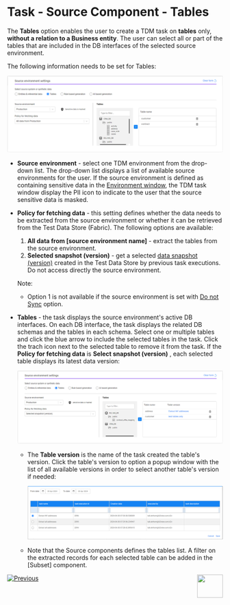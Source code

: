 # Task - Source Component - Tables

The **Tables** option enables the user to create a TDM task on **tables** only, **without a relation to a Business entity**. The user can select all or part of the tables that are included in the DB interfaces of the selected source environment.

The following information needs to be set for Tables: 

![source-tables](images/task_source_tables_only.png)

- **Source environment** - select one TDM environment from the drop-down list. The drop-down list displays a list of available source environments for the user. If the source environment is defined as containing sensitive data in the [Environment window](08_environment_window_general_information.md#mask-sensitive-data), the TDM task window display the PII icon to indicate to the user that the source sensitive data is masked. 

- **Policy for fetching data** - this setting defines whether the data needs to be extracted from the source environment or whether it can be retrieved from the Test Data Store (Fabric). The following options are available:

  1. **All data from [source environment name]** - extract the tables from the source environment. 
  2. **Selected snapshot (version)** - get a selected [data snapshot (version)](15_data_flux_task.md) created in the Test Data Store by previous task executions. Do not access directly the source environment.  

  Note:

  - Option 1 is not available if the source environment is set with [Do not Sync](08_environment_window_general_information.md#do-not-sync) option.

    

- **Tables** - the task displays the source environment's active DB interfaces. On each DB interface, the task displays the related DB schemas and the tables in each schema. Select one or multiple tables and click the blue arrow to include the selected tables in the task. Click the trach icon next to the selected table to remove it from the task. If the **Policy for fetching data** is **Select snapshot (version)** , each selected table displays its latest data version:

  ![source-tables with versions](images/task_source_tables_only_snapshot.png)

  

  - The **Table version** is the name of the task created the table's version. Click the table's version to option a popup window with the list of all available versions in order to select another table's version if needed:

    ![table versions](images/task_source_table_versions_list.png)

  - Note that the Source components defines the tables list. A filter on the extracted records for each selected table can be added in the [Subset] component.

    




 [![Previous](/articles/images/Previous.png)](14_task_overview.md)[<img align="right" width="60" height="54" src="/articles/images/Next.png">](15_data_flux_task.md)

